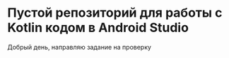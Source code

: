 # Пустой репозиторий для работы с Kotlin кодом в Android Studio

Добрый день, направляю задание на проверку  